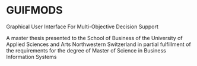 # GUIFMODS
Graphical User Interface For Multi-Objective Decision Support

A master thesis presented to the School of Business of the University of Applied Sciences and Arts Northwestern Switzerland in partial fulfillment of the requirements for the degree of Master of Science in Business Information Systems
